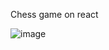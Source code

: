 
Chess game on react

![image](https://user-images.githubusercontent.com/99665244/194700817-4c108ba0-d4bd-40e7-b664-1aaa468bb473.png)
